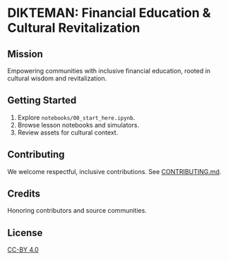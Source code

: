 # DIKTEMAN: Financial Education & Cultural Revitalization

## Mission
Empowering communities with inclusive financial education, rooted in cultural wisdom and revitalization.

## Getting Started
1. Explore `notebooks/00_start_here.ipynb`.
2. Browse lesson notebooks and simulators.
3. Review assets for cultural context.

## Contributing
We welcome respectful, inclusive contributions. See [CONTRIBUTING.md](CONTRIBUTING.md).

## Credits
Honoring contributors and source communities.

## License
[CC-BY 4.0](LICENSE)
